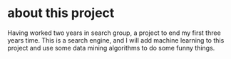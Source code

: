 # about this project

Having worked two years in search group, a project to end my first three years time. This is a search engine, and I will add machine learning to this project and use some data mining algorithms to do some funny things.

